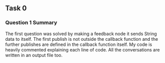 ## Task 0

### Question 1 Summary

The first question was solved by making a feedback node it sends String data to itself. The first publish is not outside the callback function and the further publishes are defined in the callback function itself. My code is heavily commented explaining each line of code. All the conversations are written in an output file too.
